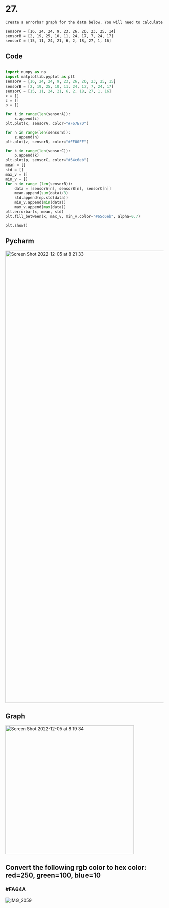 # 27.
```diff
Create a errorbar graph for the data below. You will need to calculate the mean and standard deviation first.

sensorA = [16, 24, 24, 9, 23, 26, 26, 23, 25, 14]  
sensorB = [2, 19, 25, 10, 11, 24, 17, 7, 24, 17]  
sensorC = [15, 11, 24, 21, 6, 2, 18, 27, 1, 16]  
```

## Code
```.py

import numpy as np
import matplotlib.pyplot as plt
sensorA = [16, 24, 24, 9, 23, 26, 26, 23, 25, 15]
sensorB = [2, 19, 25, 10, 11, 24, 17, 7, 24, 17]
sensorC = [15, 11, 24, 21, 6, 2, 18, 27, 1, 16]
x = []
z = []
p = []

for i in range(len(sensorA)):
    x.append(i)
plt.plot(x, sensorA, color="#F67E7D")

for n in range(len(sensorB)):
    z.append(n)
plt.plot(z, sensorB, color="#FF00FF")

for k in range(len(sensorC)):
    p.append(k)
plt.plot(p, sensorC, color="#54c6eb")
mean = []
std = []
max_v = []
min_v = []
for n in range (len(sensorB)):
    data = [sensorA[n], sensorB[n], sensorC[n]]
    mean.append(sum(data)/3)
    std.append(np.std(data))
    min_v.append(min(data))
    max_v.append(max(data))
plt.errorbar(x, mean, std)
plt.fill_between(x, max_v, min_v,color="#65c6eb", alpha=0.7)

plt.show()
```

## Pycharm
<img width="1439" alt="Screen Shot 2022-12-05 at 8 21 33" src="https://user-images.githubusercontent.com/111941990/205521885-7d670f52-98a7-42c9-867f-9d3568ca2b57.png">

## Graph
<img width="409" alt="Screen Shot 2022-12-05 at 8 19 34" src="https://user-images.githubusercontent.com/111941990/205521809-480c9323-8057-4c40-84a2-bf5aac216903.png">

## Convert the following rgb color to hex color: red=250, green=100, blue=10
### #FA64A
![IMG_2059](https://user-images.githubusercontent.com/111941990/207844037-39dfde3c-2bb3-45f9-99fc-dfee0088899b.JPG)

